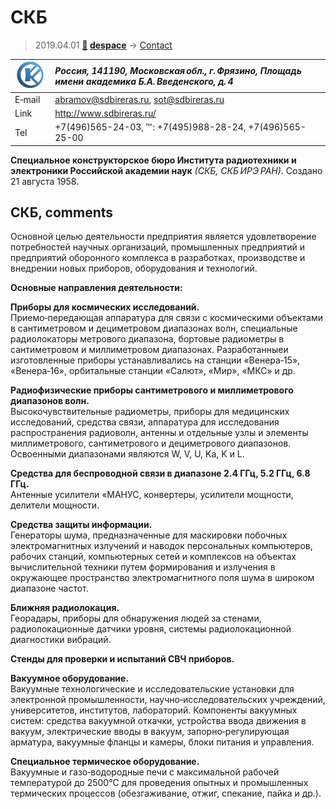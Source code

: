 # СКБ
> 2019.04.01 **[🚀](../index/index.md) [despace](index.md)** → [Contact](contact.md)

|[![](f/contact/s/sdbireras_logo1_thumb.jpg)](f/contact/s/sdbireras_logo1.png)|*Россия, 141190, Московская обл., г. Фрязино, Площадь имени академика Б.А. Введенского, д. 4*|
|:--|:--|
|E‑mail| <abramov@sdbireras.ru>, <sot@sdbireras.ru> |
|Link| <http://www.sdbireras.ru/> |
|Tel| +7(496)565-24-03, ℻: +7(495)988-28-24, +7(496)565-25-00 |

**Специальное конструкторское бюро Института радиотехники и электроники Российской академии наук** *(СКБ, СКБ ИРЭ РАН)*. Создано 21 августа 1958.


<p style="page-break-after:always"> </p>

## СКБ, comments

Основной целью деятельности предприятия является удовлетворение потребностей научных организаций, промышленных предприятий и предприятий оборонного комплекса в разработках, производстве и внедрении новых приборов, оборудования и технологий.

**Основные направления деятельности:**

**Приборы для космических исследований.**  
Приемо‑передающая аппаратура для связи с космическими объектами в сантиметровом и дециметровом диапазонах волн, специальные радиолокаторы метрового диапазона, бортовые радиометры в сантиметровом и миллиметровом диапазонах. Разработанныеи изготовленные приборы устанавливались на станции «Венера‑15», «Венера‑16», орбитальные станции «Салют», «Мир», «МКС» и др.

**Радиофизические приборы сантиметрового и миллиметрового диапазонов волн.**  
Высокочувствительные радиометры, приборы для медицинских исследований, средства связи, аппаратура для исследования распространения радиоволн, антенны и отдельные узлы и элементы миллиметрового, сантиметрового и дециметрового диапазонов. Освоенными диапазонами являются W, V, U, Ka, K и L.

**Средства для беспроводной связи в диапазоне 2.4 ГГц, 5.2 ГГц, 6.8 ГГц.**  
Антенные усилители «МАНУС, конвертеры, усилители мощности, делители мощности.

**Средства защиты информации.**  
Генераторы шума, предназначенные для маскировки побочных электромагнитных излучений и наводок персональных компьютеров, рабочих станций, компьютерных сетей и комплексов на объектах вычислительной техники путем формирования и излучения в окружающее пространство электромагнитного поля шума в широком диапазоне частот.

**Ближняя радиолокация.**  
Георадары, приборы для обнаружения людей за стенами, радиолокационные датчики уровня, системы радиолокационной диагностики вибраций.

**Стенды для проверки и испытаний СВЧ приборов.**

**Вакуумное оборудование.**  
Вакуумные технологические и исследовательские установки для электронной промышленности, научно‑исследовательских учреждений, университетов, институтов, лабораторий. Компоненты вакуумных систем: средства вакуумной откачки, устройства ввода движения в вакуум, электрические вводы в вакуум, запорно‑регулирующая арматура, вакуумные фланцы и камеры, блоки питания и управления.

**Специальное термическое оборудование.**  
Вакуумные и газо‑водородные печи с максимальной рабочей температурой до 2500℃ для проведения опытных и промышленных термических процессов (обезгаживание, отжиг, спекание, пайка и др.).
